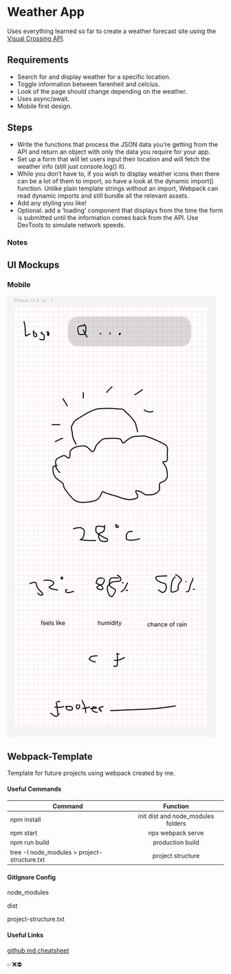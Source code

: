 # Weather App

Uses everything learned so far to create a weather forecast site using the [Visual Crossing API](https://www.visualcrossing.com/).

## Requirements

- Search for and display weather for a specific location.
- Toggle information between farenheit and celcius.
- Look of the page should change depending on the weather.
- Uses async/await.
- Mobile first design.

## Steps

- Write the functions that process the JSON data you’re getting from the API and return an object with only the data you require for your app.
- Set up a form that will let users input their location and will fetch the weather info (still just console.log() it).
- While you don’t have to, if you wish to display weather icons then there can be a lot of them to import, so have a look at the dynamic import() function. Unlike plain template strings without an import, Webpack can read dynamic imports and still bundle all the relevant assets.
- Add any styling you like!
- Optional: add a ‘loading’ component that displays from the time the form is submitted until the information comes back from the API. Use DevTools to simulate network speeds.

### Notes

## UI Mockups

### Mobile

![Alt text](src/resources/images/mob-ui.png)

## Webpack-Template

Template for future projects using webpack created by me.

#### Useful Commands

| Command                                      |              Function              |
| -------------------------------------------- | :--------------------------------: |
| npm install                                  | init dist and node_modules folders |
| npm start                                    |         npx webpack serve          |
| npm run build                                |          production build          |
| tree -I node_modules > project-structure.txt |         project structure          |

#### GitIgnore Config

node_modules

dist

project-structure.txt

#### Useful Links

[github md cheatsheet](https://github.com/adam-p/markdown-here/wiki/markdown-cheatsheet)

✅❌⛔️
